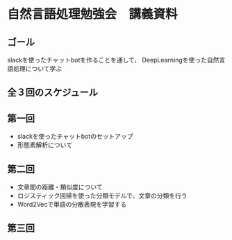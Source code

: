 # 自然言語処理勉強会　講義資料

## ゴール

slackを使ったチャットbotを作ることを通して、
DeepLearningを使った自然言語処理について学ぶ

## 全３回のスケジュール

## 第一回

+ slackを使ったチャットbotのセットアップ
+ 形態素解析について

## 第二回

+ 文章間の距離・類似度について
+ ロジスティック回帰を使った分類モデルで、文章の分類を行う
+ Word2Vecで単語の分散表現を学習する

## 第三回


